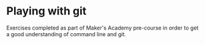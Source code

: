 # Playing with git 

Exercises completed as part of Maker's Academy pre-course in order to get a good understanding of command line and git. 

